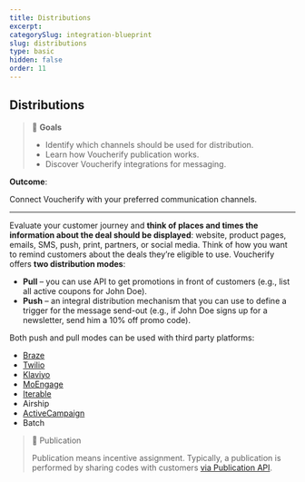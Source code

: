 ```yaml
---
title: Distributions
excerpt:
categorySlug: integration-blueprint
slug: distributions
type: basic
hidden: false
order: 11
---
```


## Distributions

> 📘 **Goals**
> 
> * Identify which channels should be used for distribution.
> * Learn how Voucherify publication works.
> * Discover Voucherify integrations for messaging.

**Outcome**: 

Connect Voucherify with your preferred communication channels.

---

Evaluate your customer journey and **think of places and times the information about the deal should be displayed**: website, product pages, emails, SMS, push, print, partners, or social media. Think of how you want to remind customers about the deals they’re eligible to use. Voucherify offers **two distribution modes**:

* **Pull** – you can use API to get promotions in front of customers (e.g., list all active coupons for John Doe).
* **Push** – an integral distribution mechanism that you can use to define a trigger for the message send-out (e.g., if John Doe signs up for a newsletter, send him a 10% off promo code).

Both push and pull modes can be used with third party platforms:
- [Braze](https://support.voucherify.io/article/588-braze-integration "Voucherify and Braze integration article")
- [Twilio](https://support.voucherify.io/article/110-twilio "Voucherify and Twilio integration article")
- [Klaviyo](https://support.voucherify.io/article/598-klaviyo-integration "Voucherify and Klaviyo integration article")
- [MoEngage](https://support.voucherify.io/article/596-moengage-integration "Voucherify and MoEngage integration article")
- [Iterable](https://support.voucherify.io/article/594-iterable-integration "Voucherify and Iterable integration article")
- Airship
- [ActiveCampaign](https://support.voucherify.io/article/165-activecampaign "Voucherify and ActiveCampaign integration article")
- Batch

<!--- ![3rd party platforms](https://files.readme.io/341f152-guides_integration_blueprint_distributions_3rd_party_platforms.png) -->


> 📘 Publication
>
> Publication means incentive assignment. Typically, a publication is performed by sharing codes with customers [via Publication API](ref:publication-object).
